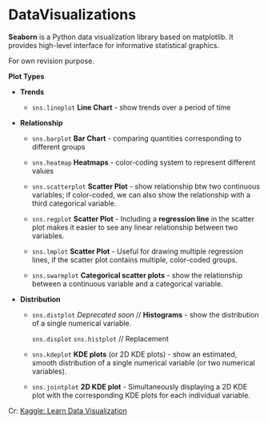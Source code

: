 # DataVisualizations

**Seaborn** is a Python data visualization library based on matplotlib. It provides high-level interface for informative statistical graphics.

For own revision purpose.

**Plot Types**
<ul>
  <li> <b>Trends</b> </li>
    <ul>
        <li>
          
   ` sns.lineplot `
  <b>Line Chart</b> - show trends over a period of time </li>
    </ul>
  <li> <b>Relationship</b> </li>
    <ul>
      <li> 
        
  `sns.barplot`
   <b>Bar Chart</b> - comparing quantities corresponding to different groups </li>
      <li> 
  
  `sns.heatmap`
  <b>Heatmaps</b> - color-coding system to represent different values</li>
      <li> 
  
  `sns.scatterplot`
  <b>Scatter Plot</b> - show relationship btw two continuous variables; if color-coded, we can also show the relationship with a third categorical variable.</li>
      <li>
   
   `sns.regplot`
   <b>Scatter Plot</b> - Including a <b>regression line</b> in the scatter plot makes it easier to see any linear relationship between two variables.</li>
      <li>
  
  `sns.lmplot`
  <b>Scatter Plot</b> - Useful for drawing multiple regression lines, if the scatter plot contains multiple, color-coded groups.</li>
      <li>
  
  `sns.swarmplot`
  <b>Categorical scatter plots</b> - show the relationship between a continuous variable and a categorical variable.</li>
   </ul>
  <li> <b>Distribution</b> </li>
    <ul>
      <li>
        
  `sns.distplot`   *Deprecated soon* //
  <b>Histograms</b> - show the distribution of a single numerical variable.</li>
  
  `sns.displot`  `sns.histplot` // Replacement
      <li>
  
   `sns.kdeplot`
   <b>KDE plots</b> (or 2D KDE plots) - show an estimated, smooth distribution of a single numerical variable (or two numerical variables).</li>
      <li>
  
  `sns.jointplot`
  <b>2D KDE plot</b> - Simultaneously displaying a 2D KDE plot with the corresponding KDE plots for each individual variable.</li>
    </ul>
</ul>



Cr: [Kaggle: Learn Data Visualization](https://www.kaggle.com/learn/data-visualization)

